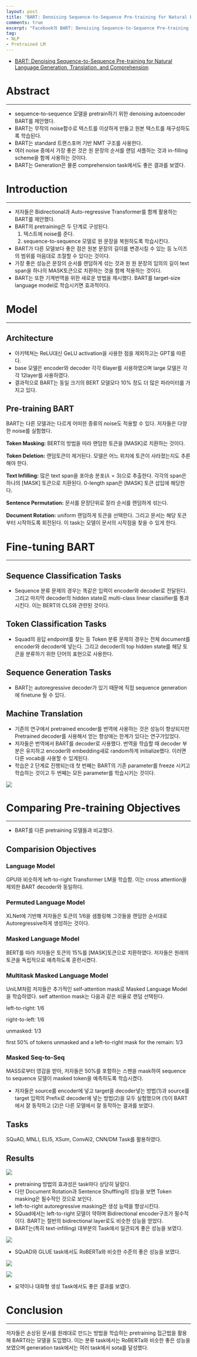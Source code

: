 ```yaml
---
layout: post
title: "BART: Denoising Sequence-to-Sequence Pre-training for Natural Language Generation, Translation, and Comprehension 리뷰"
comments: true
excerpt: "Facebook의 BART: Denoising Sequence-to-Sequence Pre-training for Natural Language Generation, Translation, and Comprehension 논문을 리뷰하고 내용을 요약해보았습니다."
tag:
- NLP
- Pretrained LM
---
```


<link rel="stylesheet" href="https://cdn.jsdelivr.net/npm/katex@0.12.0/dist/katex.min.css" integrity="sha384-AfEj0r4/OFrOo5t7NnNe46zW/tFgW6x/bCJG8FqQCEo3+Aro6EYUG4+cU+KJWu/X" crossorigin="anonymous">

<script defer src="https://cdn.jsdelivr.net/npm/katex@0.12.0/dist/katex.min.js" integrity="sha384-g7c+Jr9ZivxKLnZTDUhnkOnsh30B4H0rpLUpJ4jAIKs4fnJI+sEnkvrMWph2EDg4" crossorigin="anonymous"></script>

<script defer src="https://cdn.jsdelivr.net/npm/katex@0.12.0/dist/contrib/auto-render.min.js" integrity="sha384-mll67QQFJfxn0IYznZYonOWZ644AWYC+Pt2cHqMaRhXVrursRwvLnLaebdGIlYNa" crossorigin="anonymous" onload="renderMathInElement(document.body);"></script>

- [BART: Denoising Sequence-to-Sequence Pre-training for Natural Language Generation, Translation, and Comprehension](https://arxiv.org/abs/1910.13461)

# Abstract

---

- sequence-to-sequence 모델을 pretrain하기 위한 denoising autoencoder BART를 제안했다.
- BART는 무작의 noise함수로 텍스트를 이상하게 만들고 원본 텍스트를 재구성하도록 학습된다.
- BART는 standard 트랜스포머 기반 NMT 구조를 사용한다.
- 여러 noise 중에서 가장 좋은 것은 원 문장의 순서를 랜덤 셔플하는 것과 in-filling scheme을 함께 사용하는 것이다.
- BART는 Generation은 물론 comprehension task에서도 좋은 결과를 보였다.

# Introduction

---

- 저자들은 Bidirectional과 Auto-regressive Transformer를 함께 활용하는 BART를 제안했다.
- BART의 pretraining은 두 단계로 구성된다.
    1. 텍스트에 noise를 준다.
    2. sequence-to-sequence 모델로 원 문장을 복원하도록 학습시킨다.
- BART가 다른 모델보다 좋은 점은 원본 문장의 길이를 변경시킬 수 있는 등 노이즈의 범위를 마음대로 조절할 수 있다는 것이다.
- 가장 좋은 성능은 문장의 순서를 랜덤하게 섞는 것과 원 원 문장의 임의의 길이 text span을 하나의 MASK토큰으로 치환하는 것을 함께 적용하는 것이다.
- BART는 또한 기계번역을 위한 새로운 방법을 제시했다. BART를 target-size language model로 학습시키면 효과적이다.

# Model

---

## Architecture

- 아키텍쳐는 ReLU대신 GeLU activation을 사용한 점을 제외하고는 GPT를 따른다.
- base 모델은 encoder와 decoder 각각 6layer를 사용하였으며 large 모델은 각각 12layer를 사용하였다.
- 결과적으로 BART는 동일 크기의 BERT 모델모다 10% 정도 더 많은 파라미터를 가지고 있다.

## Pre-training BART

BART는 다른 모델과는 다르게 어떠한 종류의 noise도 적용할 수 있다. 저자들은 다양한 noise를 실험했다.

**Token Masking:** BERT의 방법을 따라 랜덤한 토큰을 [MASK]로 치환하는 것이다.

**Token Deletion:** 랜덤토큰이 제거된다. 모델은 어느 위치에 토큰이 사라졌는지도 추론해야 한다.

**Text Infilling:** 많은 text span을 포아송 분포($\lambda=3$)으로 추출한다. 각각의 span은 하나의 [MASK] 토큰으로 치환된다. 0-length span은 [MASK] 토큰 삽입에 해당한다.

**Sentence Permutation:** 문서를 문장단위로 잘라 순서를 랜덤하게 섞는다.

**Document Rotation:** uniform 랜덤하게 토큰을 선택한다. 그리고 문서는 해당 토큰부터 시작하도록 회전된다. 이 task는 모델이 문서의 시작점을 찾을 수 있게 한다.

# Fine-tuning BART

---

## Sequence Classification Tasks

- Sequence 분류 문제의 경우는 똑같은 입력이 encoder와 decoder로 전달된다. 그리고 마지막 decoder의 hidden state로 multi-class linear classifier를 통과시킨다. 이는 BERT의 CLS와 관련된 것이다.

## Token Classification Tasks

- Squad의 응답 endpoint를 찾는 등 Token 분류 문제의 경우는 전체 document를 encoder와 decoder에 넣는다. 그리고 decoder의 top hidden state를 해당 토큰을 분류하기 위한 단어의 표현으로 사용한다.

## Sequence Generation Tasks

- BART는 autoregressive decoder가 있기 때문에 직접 sequence generation에 finetune 될 수 있다.

## Machine Translation

- 기존의 연구에서 pretrained encoder를 번역에 사용하는 것은 성능이 향상되지만 Pretrained decoder를 사용해서 얻는 향상에는 한계가 있다는 연구가있었다.
- 저자들은 번역에서 BART를 decoder로 사용했다. 번역을 학습할 때 decoder 부분은 유지하고 encoder와 embedding새로 random하게 initialize했다. 이러면 다른 vocab을 사용할 수 있게된다.
- 학습은 2 단계로 진행되는데 첫 번째는 BART의 기존 parameter를 freeze 시키고 학습하는 것이고 두 번째는 모든 parameter를 학습시키는 것이다.

![](../assets/post_files/bart-denoising-sequence-to-sequence-pre-training/1.png)


# Comparing Pre-training Objectives

---

- BART를 다른 pretraining 모델들과 비교했다.

## Comparision Objectives

### Language Model

GPU와 비슷하게 left-to-right Transformer LM을 학습함. 이는 cross attention을 제외한 BART decoder와 동일하다.

### Permuted Language Model

XLNet에 기반해 저자들은 토큰의 1/6을 샘플링해 그것들을 랜덤한 순서대로 Autoregressive하게 생성하는 것이다.

### Masked Language Model

BERT를 따라 저자들은 토큰의 15%를 [MASK]토큰으로 치환하였다. 저자들은 원래의 토큰을 독립적으로 예측하도록 훈련시켰다.

### Multitask Masked Language Model

UniLM처럼 저자들은 추가적인 self-attention mask로 Masked Language Model을 학습하였다. self attention mask는 다음과 같은 비율로 랜덤 선택된다.

left-to-right: 1/6

right-to-left: 1/6

unmasked: 1/3

first 50% of tokens unmasked and a left-to-right mask for the remain: 1/3

### Masked Seq-to-Seq

MASS로부터 영감을 받아, 저자들은 50%를 포함하는 스팬을 mask하여 sequence to sequence 모델이 masked token을 예측하도록 학습시켰다.

- 저자들은 source를 encoder에 넣고 target을 decoder넣는 방법(1)과 source를 target 입력의 Prefix로 decoder에 넣는 방법(2)을 모두 실험했으며 (1)이 BART에서 잘 동작하고 (2)은 다른 모델에서 잘 동작하는 결과를 보였다.

## Tasks

SQuAD, MNLI, ELI5, XSum, ConvAI2, CNN/DM Task를 활용하였다.

## Results

![](../assets/post_files/bart-denoising-sequence-to-sequence-pre-training/2.png)

- pretraining 방법의 효과성은 task마다 상당히 달랐다.
- 다만 Document Rotation과 Sentence Shuffling의 성능을 보면 Token masking은 필수적인 것으로 보인다.
- left-to-right autoregressive masking은 생성 능력을 향상시킨다.
- SQuad에서는 left-to-right 모델이 약하며 Bidirectional encoder구조가 필수적이다. BART는 절반의 bidirectional layer로도 비슷한 성능을 얻었다.
- BART는(특히 text-infilling) 대부분의 Task에서 일관되게 좋은 성능을 보였다.

![](../assets/post_files/bart-denoising-sequence-to-sequence-pre-training/3.png)

- SQuAD와 GLUE task에서도 RoBERTa와 비슷한 수준의 좋은 성능을 보였다.

![](../assets/post_files/bart-denoising-sequence-to-sequence-pre-training/4.png)

![](../assets/post_files/bart-denoising-sequence-to-sequence-pre-training/5.png)

- 요약이나 대화형 생성 Task에서도 좋은 결과를 보였다.

# Conclusion

---

저자들은 손상된 문서를 원래대로 만드는 방법을 학습하는 pretraining 접근법을 활용해 BART라는 모델을 도입했다. 이는 분류 task에서는 RoBERTa와 비슷한 좋은 성능을 보였으며 generation task에서는 여러 task에서 sota를 달성했다.
